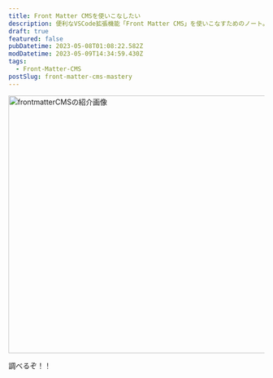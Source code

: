 ```yaml
---
title: Front Matter CMSを使いこなしたい
description: 便利なVSCode拡張機能「Front Matter CMS」を使いこなすためのノート。
draft: true
featured: false
pubDatetime: 2023-05-08T01:08:22.582Z
modDatetime: 2023-05-09T14:34:59.430Z
tags:
  - Front-Matter-CMS
postSlug: front-matter-cms-mastery
---
```


<img src="/assets/img/posts/frontmattercms_thumbnail.png" title="frontmatterCMS" alt="frontmatterCMSの紹介画像" width="1012" height="506" >

調べるぞ！！
